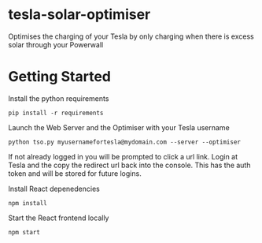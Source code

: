 # tesla-solar-optimiser
Optimises the charging of your Tesla by only charging when there is excess solar through your Powerwall

# Getting Started

Install the python requirements
```
pip install -r requirements
```

Launch the Web Server and the Optimiser with your Tesla username
```
python tso.py myusernamefortesla@mydomain.com --server --optimiser
```

If not already logged in you will be prompted to click a url link. Login at Tesla and the copy the redirect
url back into the console. This has the auth token and will be stored for future logins.


Install React depenedencies
```
npm install
```

Start the React frontend locally
```
npm start
```